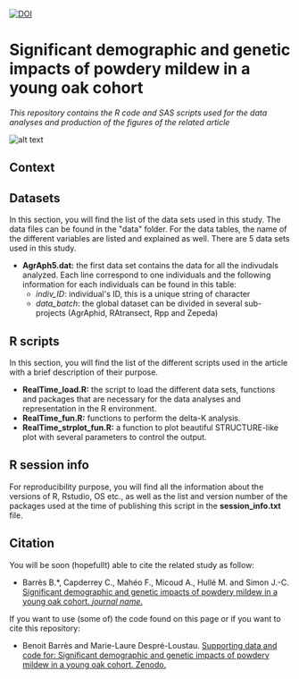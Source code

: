 [![DOI](https://zenodo.org/badge/41293576.svg)](https://zenodo.org/badge/latestdoi/41293576)
# Significant demographic and genetic impacts of powdery mildew in a young oak cohort
*This repository contains the R code and SAS scripts used for the data analyses and production of the figures of the related article*

![alt text](https://am3pap005files.storage.live.com/y4mYreq84FFO7c5QbHRcPq_gwGer7NpFG6AP_IzV6Kpuj8z8JbcXNM9oVmCSUctcKa5FBnkGf1ynAGrDfFyJ3edz0V32Hzq1CtjWM3W2aQLIIE22rLzrmcupjoDUHIpnpmQzGIPPVdGiGmQ_02sx5gEkEaWWDuYETn7CgStK8A82doj8SPspdcFp-P9AJIrYa_x?width=1584&height=588&cropmode=none)


## Context
 


## Datasets
In this section, you will find the list of the data sets used in this study. The data files can be found in the "data" folder. For the data tables, the name of the different variables are listed and explained as well. There are 5 data sets used in this study.  

+ **AgrAph5.dat:** the first data set contains the data for all the indivudals analyzed. Each line correspond to one individuals and the following information for each individuals can be found in this table: 
  + *indiv_ID*: individual's ID, this is a unique string of character
  + *data_batch*: the global dataset can be divided in several sub-projects (AgrAphid, RAtransect, Rpp and Zepeda)



## R scripts
In this section, you will find the list of the different scripts used in the article with a brief description of their purpose.

+ **RealTime_load.R:** the script to load the different data sets, functions and packages that are necessary for the data analyses and representation in the R environment. 
+ **RealTime_fun.R:** functions to perform the delta-K analysis. 
+ **RealTime_strplot_fun.R:** a function to plot beautiful STRUCTURE-like plot with several parameters to control the output. 


## R session info
For reproducibility purpose, you will find all the information about the versions of R, Rstudio, OS etc., as well as the list and version number of the packages used at the time of publishing this script in the **session_info.txt** file.

## Citation
You will be soon (hopefullt) able to cite the related study as follow: 
+ Barrès B.\*, Capderrey C., Mahéo F., Micoud A., Hullé M. and Simon J.-C.
[Significant demographic and genetic impacts of powdery mildew in a young oak cohort. *journal name*.](https://)

If you want to use (some of) the code found on this page or if you want to cite this repository:
+ Benoit Barrès and Marie-Laure Despré-Loustau. [Supporting data and code for: Significant demographic and genetic impacts of powdery mildew in a young oak cohort. Zenodo.](https://zenodo.org/badge/latestdoi/sss)
